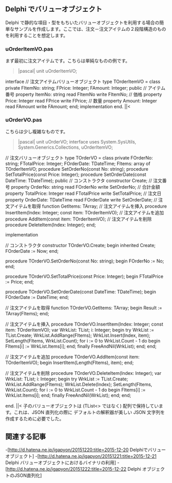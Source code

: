 ## Delphi でバリューオブジェクト

Delphi で静的な項目・型をもちいたバリューオブジェクトを利用する場合の簡単なサンプルを作成します。ここでは、注文－注文アイテムの２段階構造のものを利用することを想定します。

### uOrderItemVO.pas

まず最初に注文アイテムです。こちらは単純なものの例です。
>|pascal|
unit uOrderItemVO;

interface
// 注文アイテムバリューオブジェクト
type
  TOrderItemVO = class
  private
    FItemNo: string;
    FPrice: Integer;
    FAmount: Integer;
  public
    // アイテム番号
    property ItemNo: string read FItemNo write FItemNo;
    // 価格
    property Price: Integer read FPrice write FPrice;
    // 数量
    property Amount: Integer read FAmount write FAmount;
  end;
implementation
end.
||<


### uOrderVO.pas

こちらは少し複雑なものです。
>|pascal|
unit uOrderVO;
interface
uses System.SysUtils, System.Generics.Collections, uOrderItemVO;

// 注文バリューオブジェクト
type
  TOrderVO = class
  private
    FOrderNo: string;
    FTotalPrice: Integer;
    FOrderDate: TDateTime;
    FItems: array of TOrderItemVO;
    procedure SetOrderNo(const No: string);
    procedure SetTotalPrice(const Price: Integer);
    procedure SetOrderDate(const DateTime: TDateTime);
  public
    // コンストラクタ
    constructor Create;
    // 注文番号
    property OrderNo: string read FOrderNo write SetOrderNo;
    // 合計金額
    property TotalPrice: Integer read FTotalPrice write SetTotalPrice;
    // 注文日
    property OrderDate: TDateTime read FOrderDate write SetOrderDate;
    // 注文アイテムを取得
    function GetItems: TArray<TOrderItemVO>;
    // 注文アイテムを挿入
    procedure InsertItem(Index: Integer; const item: TOrderItemVO);
    // 注文アイテムを追加
    procedure AddItem(const item: TOrderItemVO);
    // 注文アイテムを削除
    procedure DeleteItem(Index: Integer);
  end;

implementation

// コンストラクタ
constructor TOrderVO.Create;
begin
  inherited Create;
  FOrderDate := Now;
end;

procedure TOrderVO.SetOrderNo(const No: string);
begin
  FOrderNo := No;
end;

procedure TOrderVO.SetTotalPrice(const Price: Integer);
begin
  FTotalPrice := Price;
end;

procedure TOrderVO.SetOrderDate(const DateTime: TDateTime);
begin
  FOrderDate := DateTime;
end;

// 注文アイテムを取得
function TOrderVO.GetItems: TArray<TOrderItemVO>;
begin
  Result := TArray<TOrderItemVO>(FItems);
end;

// 注文アイテムを挿入
procedure TOrderVO.InsertItem(Index: Integer; const item: TOrderItemVO);
var
  WrkList: TList<TOrderItemVO>;
  i: Integer;
begin
  try
    WrkList := TList<TOrderItemVO>.Create;
    WrkList.AddRange(FItems);
    WrkList.Insert(Index, item);
    SetLength(FItems, WrkList.Count);
    for i := 0 to WrkList.Count - 1 do
    begin
      FItems[i] := WrkList.Items[i];
    end;
  finally
    FreeAndNil(WrkList);
  end;
end;

// 注文アイテムを追加
procedure TOrderVO.AddItem(const item: TOrderItemVO);
begin
  InsertItem(Length(FItems), item);
end;

// 注文アイテムを削除
procedure TOrderVO.DeleteItem(Index: Integer);
var
  WrkList: TList<TOrderItemVO>;
  i: Integer;
begin
  try
    WrkList := TList<TOrderItemVO>.Create;
    WrkList.AddRange(FItems);
    WrkList.Delete(Index);
    SetLength(FItems, WrkList.Count);
    for i := 0 to WrkList.Count - 1 do
    begin
      FItems[i] := WrkList.Items[i];
    end;
  finally
    FreeAndNil(WrkList);
  end;
end;

end.
||<
子のバリューオブジェクトは (TList<> ではなく) 配列で保持しています。これは、JSON 直列化の際に デフォルトの解釈器が美しい JSON 文字列を作成するために必要でした。


## 関連する記事

-[http://d.hatena.ne.jp/igapyon/20151220:title=2015-12-20 Delphiでバリューオブジェクト]
-[http://d.hatena.ne.jp/igapyon/20151221:title=2015-12-21 Delphi バリューオブジェクトにおけるバイナリの利用]
-[http://d.hatena.ne.jp/igapyon/20151222:title=2015-12-22 Delphi オブジェクトのJSON直列化]

